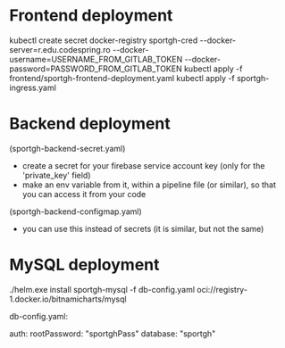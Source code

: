 # Frontend deployment

kubectl create secret docker-registry sportgh-cred --docker-server=r.edu.codespring.ro --docker-username=USERNAME_FROM_GITLAB_TOKEN --docker-password=PASSWORD_FROM_GITLAB_TOKEN
kubectl apply -f frontend/sportgh-frontend-deployment.yaml
kubectl apply -f sportgh-ingress.yaml

# Backend deployment

(sportgh-backend-secret.yaml)
- create a secret for your firebase service account key (only for the 'private_key' field)
- make an env variable from it, within a pipeline file (or similar), so that you can access it from your code

(sportgh-backend-configmap.yaml)
- you can use this instead of secrets (it is similar, but not the same)

# MySQL deployment

./helm.exe install sportgh-mysql -f db-config.yaml oci://registry-1.docker.io/bitnamicharts/mysql

db-config.yaml:

auth:
rootPassword: "sportghPass"
database: "sportgh"
